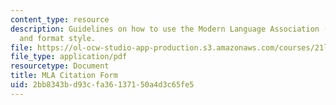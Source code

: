 ```yaml
---
content_type: resource
description: Guidelines on how to use the Modern Language Association (MLA) citation
  and format style.
file: https://ol-ocw-studio-app-production.s3.amazonaws.com/courses/21l-315-prizewinners-nobelistas-spring-2014/2bb8343bd93cfa36137150a4d3c65fe5_MIT21L_315S14_MLA_Citation.pdf
file_type: application/pdf
resourcetype: Document
title: MLA Citation Form
uid: 2bb8343b-d93c-fa36-1371-50a4d3c65fe5
---
```

